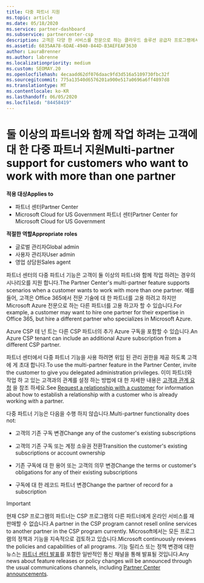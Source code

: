 ```yaml
---
title: 다중 파트너 지원
ms.topic: article
ms.date: 05/18/2020
ms.service: partner-dashboard
ms.subservice: partnercenter-csp
description: 고객은 다양 한 서비스를 전문으로 하는 클라우드 솔루션 공급자 프로그램에서 여러 파트너와 작업 하는 것이 좋습니다.
ms.assetid: 6835AA78-6DAE-4940-844D-B3AEFEAF3630
author: LauraBrenner
ms.author: labrenne
ms.localizationpriority: medium
ms.custom: SEOMAY.20
ms.openlocfilehash: 4ecaadd62df076daac9fd3d516a5109730fbc32f
ms.sourcegitcommit: 775a13540d6576201a900e517a0696a6ff4897d8
ms.translationtype: MT
ms.contentlocale: ko-KR
ms.lasthandoff: 06/05/2020
ms.locfileid: "84458419"
---
```

# <a name="multi-partner-support-for-customers-who-want-to-work-with-more-than-one-partner"></a><span data-ttu-id="16b52-103">둘 이상의 파트너와 함께 작업 하려는 고객에 대 한 다중 파트너 지원</span><span class="sxs-lookup"><span data-stu-id="16b52-103">Multi-partner support for customers who want to work with more than one partner</span></span>

<span data-ttu-id="16b52-104">**적용 대상**</span><span class="sxs-lookup"><span data-stu-id="16b52-104">**Applies to**</span></span>

-  <span data-ttu-id="16b52-105">파트너 센터</span><span class="sxs-lookup"><span data-stu-id="16b52-105">Partner Center</span></span>
-  <span data-ttu-id="16b52-106">Microsoft Cloud for US Government 파트너 센터</span><span class="sxs-lookup"><span data-stu-id="16b52-106">Partner Center for Microsoft Cloud for US Government</span></span>

<span data-ttu-id="16b52-107">**적절한 역할**</span><span class="sxs-lookup"><span data-stu-id="16b52-107">**Appropriate roles**</span></span>
-   <span data-ttu-id="16b52-108">글로벌 관리자</span><span class="sxs-lookup"><span data-stu-id="16b52-108">Global admin</span></span>
-   <span data-ttu-id="16b52-109">사용자 관리자</span><span class="sxs-lookup"><span data-stu-id="16b52-109">User admin</span></span>
-   <span data-ttu-id="16b52-110">영업 상담원</span><span class="sxs-lookup"><span data-stu-id="16b52-110">Sales agent</span></span>

<span data-ttu-id="16b52-111">파트너 센터의 다중 파트너 기능은 고객이 둘 이상의 파트너와 함께 작업 하려는 경우의 시나리오를 지원 합니다.</span><span class="sxs-lookup"><span data-stu-id="16b52-111">The Partner Center's multi-partner feature supports scenarios when a customer wants to work with more than one partner.</span></span> <span data-ttu-id="16b52-112">예를 들어, 고객은 Office 365에서 전문 기술에 대 한 파트너를 고용 하려고 하지만 Microsoft Azure 전문으로 하는 다른 파트너를 고용 하고자 할 수 있습니다.</span><span class="sxs-lookup"><span data-stu-id="16b52-112">For example, a customer may want to hire one partner for their expertise in Office 365, but hire a different partner who specializes in Microsoft Azure.</span></span> 

<span data-ttu-id="16b52-113">Azure CSP 테 넌 트는 다른 CSP 파트너의 추가 Azure 구독을 포함할 수 있습니다.</span><span class="sxs-lookup"><span data-stu-id="16b52-113">An Azure CSP tenant can include an additional Azure subscription from a different CSP partner.</span></span>

<span data-ttu-id="16b52-114">파트너 센터에서 다중 파트너 기능을 사용 하려면 위임 된 관리 권한을 제공 하도록 고객에 게 초대 합니다.</span><span class="sxs-lookup"><span data-stu-id="16b52-114">To use the multi-partner feature in the Partner Center, invite the customer to give you delegated administration privileges.</span></span> <span data-ttu-id="16b52-115">이미 파트너와 작업 하 고 있는 고객과의 관계를 설정 하는 방법에 대 한 자세한 내용은 [고객과 관계 요청](request-a-relationship-with-a-customer.md) 을 참조 하세요.</span><span class="sxs-lookup"><span data-stu-id="16b52-115">See [Request a relationship with a customer](request-a-relationship-with-a-customer.md) for information about how to establish a relationship with a customer who is already working with a partner.</span></span>

<span data-ttu-id="16b52-116">다중 파트너 기능은 다음을 수행 하지 않습니다.</span><span class="sxs-lookup"><span data-stu-id="16b52-116">Multi-partner functionality does not:</span></span>

- <span data-ttu-id="16b52-117">고객의 기존 구독 변경</span><span class="sxs-lookup"><span data-stu-id="16b52-117">Change any of the customer's existing subscriptions</span></span>

- <span data-ttu-id="16b52-118">고객의 기존 구독 또는 계정 소유권 전환</span><span class="sxs-lookup"><span data-stu-id="16b52-118">Transition the customer's existing subscriptions or account ownership</span></span>

- <span data-ttu-id="16b52-119">기존 구독에 대 한 용어 또는 고객의 의무 변경</span><span class="sxs-lookup"><span data-stu-id="16b52-119">Change the terms or customer's obligations for any of their existing subscriptions</span></span>

- <span data-ttu-id="16b52-120">구독에 대 한 레코드 파트너 변경</span><span class="sxs-lookup"><span data-stu-id="16b52-120">Change the partner of record for a subscription</span></span>

> [!IMPORTANT]  
> <span data-ttu-id="16b52-121">현재 CSP 프로그램의 파트너는 CSP 프로그램의 다른 파트너에게 온라인 서비스를 재판매할 수 없습니다.</span><span class="sxs-lookup"><span data-stu-id="16b52-121">A partner in the CSP program cannot resell online services to another partner in the CSP program currently.</span></span> <span data-ttu-id="16b52-122">Microsoft에서는 모든 프로그램의 정책과 기능을 지속적으로 검토하고 있습니다.</span><span class="sxs-lookup"><span data-stu-id="16b52-122">Microsoft continuously reviews the policies and capabilities of all programs.</span></span> <span data-ttu-id="16b52-123">기능 릴리스 또는 정책 변경에 대한 뉴스는 [파트너 센터 발표](announcements/index.md)를 포함한 일반적인 통신 채널을 통해 발표될 것입니다.</span><span class="sxs-lookup"><span data-stu-id="16b52-123">Any news about feature releases or policy changes will be announced through the usual communications channels, including [Partner Center announcements](announcements/index.md).</span></span>






